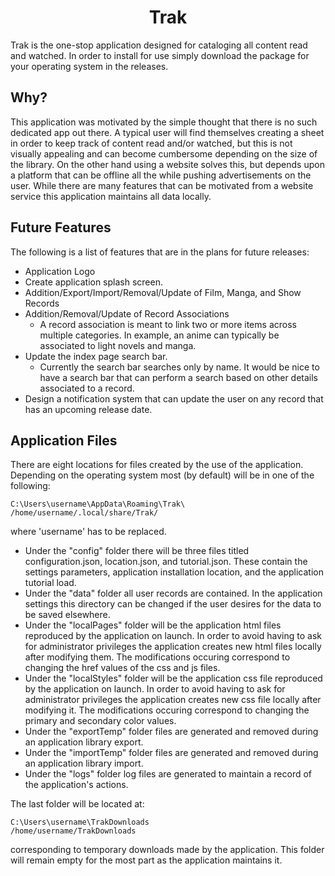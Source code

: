 <h1 align="center">Trak</h1>

Trak is the one-stop application designed for cataloging all content read and watched. In order to install for use simply download the package for your operating system in the releases.


## Why?

This application was motivated by the simple thought that there is no such dedicated app out there. A typical user will find themselves creating a sheet in order to keep track of content read and/or watched, but this is not visually appealing and can become cumbersome depending on the size of the library. On the other hand using a website solves this, but depends upon a platform that can be offline all the while pushing advertisements on the user. While there are many features that can be motivated from a website service this application maintains all data locally. 


## Future Features

The following is a list of features that are in the plans for future releases:
* Application Logo
* Create application splash screen.
* Addition/Export/Import/Removal/Update of Film, Manga, and Show Records
* Addition/Removal/Update of Record Associations
	* A record association is meant to link two or more items across multiple categories. In example, an anime can typically be associated to light novels and manga. 
* Update the index page search bar.
	* Currently the search bar searches only by name. It would be nice to have a search bar that can perform a search based on other details associated to a record.
* Design a notification system that can update the user on any record that has an upcoming release date.


## Application Files

There are eight locations for files created by the use of the application. Depending on the operating system most (by default) will be in one of the following:
```
C:\Users\username\AppData\Roaming\Trak\
/home/username/.local/share/Trak/
```
where 'username' has to be replaced.
* Under the "config" folder there will be three files titled configuration.json, location.json, and tutorial.json. These contain the settings parameters, application installation location, and the application tutorial load.
* Under the "data" folder all user records are contained. In the application settings this directory can be changed if the user desires for the data to be saved elsewhere.
* Under the "localPages" folder will be the application html files reproduced by the application on launch. In order to avoid having to ask for administrator privileges the application creates new html files locally after modifying them. The modifications occuring correspond to changing the href values of the css and js files.
* Under the "localStyles" folder will be the application css file reproduced by the application on launch. In order to avoid having to ask for administrator privileges the application creates new css file locally after modifying it. The modifications occuring correspond to changing the primary and secondary color values.
* Under the "exportTemp" folder files are generated and removed during an application library export.
* Under the "importTemp" folder files are generated and removed during an application library import.
* Under the "logs" folder log files are generated to maintain a record of the application's actions.

The last folder will be located at:
```
C:\Users\username\TrakDownloads
/home/username/TrakDownloads
```
corresponding to temporary downloads made by the application. This folder will remain empty for the most part as the application maintains it.